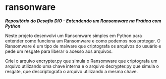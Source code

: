 # ransonware

***Repositório do Desafio DIO - Entendendo um Ransomware na Prática com Python***

Neste projeto desenvolvi um Ransomware simples em Python para entender como funciona um Ransomware e como podemos nos proteger. O Ransomware é um tipo de malware que criptografa os arquivos do usuário e pede um resgate para liberar o acesso aos arquivos.

Criei o arquivo encrypter.py que simula o Ransomware que criptografa um arquivo utilizando uma chave interna e o arquivo decrypter.py que simula o resgate, que descriptografa o arquivo utilizando a mesma chave.
